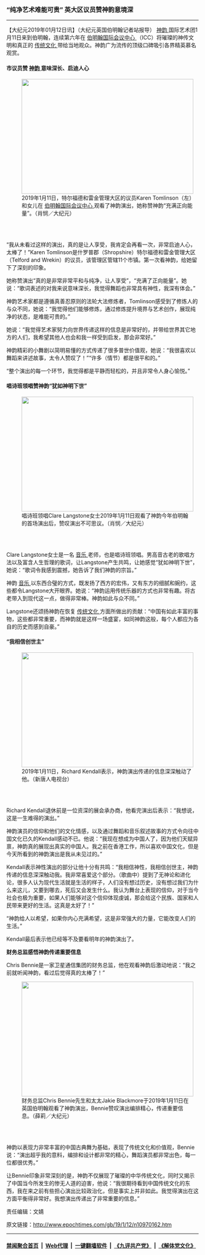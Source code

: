 ### “纯净艺术难能可贵” 英大区议员赞神韵意境深
------------------------

<p>
 【大纪元2019年01月12日讯】（大纪元英国伯明翰记者站报导）
 <a href="http://www.epochtimes.com/gb/tag/%E7%A5%9E%E9%9F%B5.html">
  神韵
 </a>
 国际艺术团1月11日来到伯明翰，连续第六年在
 <a href="http://www.epochtimes.com/gb/tag/%E4%BC%AF%E6%98%8E%E7%BF%B0%E5%9B%BD%E9%99%85%E4%BC%9A%E8%AE%AE%E4%B8%AD%E5%BF%83.html">
  伯明翰国际会议中心
 </a>
 （ICC）将璀璨的神传文明和真正的
 <a href="http://www.epochtimes.com/gb/tag/%E4%BC%A0%E7%BB%9F%E6%96%87%E5%8C%96.html">
  传统文化
 </a>
 带给当地观众。神韵广为流传的顶级口碑吸引各界精英慕名观赏。
</p>
<h4>
 市议员赞
 <a href="http://www.epochtimes.com/gb/tag/%E7%A5%9E%E9%9F%B5.html">
  神韵
 </a>
 意味深长、启迪人心
</h4>
<figure class="wp-caption aligncenter" id="attachment_10970237" style="width: 450px">
 <a href="http://i.epochtimes.com/assets/uploads/2019/01/1901111938592124.jpg">
  <img alt="" class="wp-image-10970237 size-medium" height="300" src="http://i.epochtimes.com/assets/uploads/2019/01/1901111938592124-450x300.jpg" width="450"/>
 </a>
 <br/><figcaption class="wp-caption-text">
  2019年1月11日，特尔福德和雷金管理大区的议员Karen Tomlinson（左）和女儿在
  <a href="http://www.epochtimes.com/gb/tag/%E4%BC%AF%E6%98%8E%E7%BF%B0%E5%9B%BD%E9%99%85%E4%BC%9A%E8%AE%AE%E4%B8%AD%E5%BF%83.html">
   伯明翰国际会议中心
  </a>
  观看了神韵演出，她称赞神韵“充满正向能量”。（肖悯／大纪元）
 </figcaption><br/>
</figure><br/>
<p>
 “我从未看过这样的演出，真的是让人享受，我肯定会再看一次，非常启迪人心，太棒了！”Karen Tomlinson是什罗普郡（Shropshire）特尔福德和雷金管理大区（Telford and Wrekin）的议员，该管理区管辖11个市镇。第一次看神韵，给她留下了深刻的印象。
</p>
<p>
 她称赞演出“真的是非常非常平和与纯净，让人享受”，“充满了正向能量”。她说：“歌词表述的对我来说意味深长，我觉得舞蹈也非常具有神性，我深有体会。”
</p>
<p>
 神韵艺术家都是遵循真善忍原则的法轮大法修炼者，Tomlinson感受到了修炼人的与众不同，她说：“我觉得他们能够修炼，通过修炼提升境界与艺术创作，展现纯净的状态，是难能可贵的。”
</p>
<p>
 她说：“我觉得艺术家努力向世界传递这样的信息是非常好的，并带给世界其它地方的人们，我希望其他人也会和我一样受到启发，那会非常好。”
</p>
<p>
 神韵精彩的小舞剧以简明易懂的方式传递了很多普世价值观，她说：“我很喜欢以舞蹈来讲述故事，太令人赞叹了！”“许多（情节）都是很平和的。”
</p>
<p>
 “整个演出的每一个环节，我觉得都是平静而轻松的，并且非常令人身心愉悦。”
</p>
<h4>
 唱诗班领唱赞神韵“犹如神明下世”
</h4>
<figure class="wp-caption aligncenter" id="attachment_10970239" style="width: 450px">
 <a href="http://i.epochtimes.com/assets/uploads/2019/01/1901111938312124.jpg">
  <img alt="" class="wp-image-10970239 size-medium" height="300" src="http://i.epochtimes.com/assets/uploads/2019/01/1901111938312124-450x300.jpg" width="450"/>
 </a>
 <br/><figcaption class="wp-caption-text">
  唱诗班领唱Clare Langstone女士2019年1月11日观看了神韵今年伯明翰的首场演出后，赞叹演出不可思议。（肖悯／大纪元）
 </figcaption><br/>
</figure><br/>
<p>
 Clare Langstone女士是一名
 <a href="http://www.epochtimes.com/gb/tag/%E9%9F%B3%E4%B9%90.html">
  音乐
 </a>
 老师，也是唱诗班领唱。男高音古老的歌唱方法以及富含人生哲理的歌词，让Langstone产生共鸣，让她感觉“犹如神明下世”，她说：“歌词令我感到震撼，她告诉了我们神韵的宗旨。”
</p>
<p>
 神韵
 <a href="http://www.epochtimes.com/gb/tag/%E9%9F%B3%E4%B9%90.html">
  音乐
 </a>
 以东西合璧的方式，既发扬了西方的宏伟，又有东方的细腻和婉约，这些都令Langstone大开眼界。她说：“神韵运用传统乐器的方式也非常有趣。将古老带入到现代这一点，做得非常棒。神韵如此与众不同。”
</p>
<p>
 Langstone还颂扬神韵在恢复
 <a href="http://www.epochtimes.com/gb/tag/%E4%BC%A0%E7%BB%9F%E6%96%87%E5%8C%96.html">
  传统文化
 </a>
 方面所做出的贡献：“中国有如此丰富的事物，这些都非常重要，而神韵就是这样一场盛宴，如同神韵这般，每个人都应为各自的历史而感到自豪。”
</p>
<h4>
 “我相信创世主”
</h4>
<figure class="wp-caption aligncenter" id="attachment_10969965" style="width: 450px">
 <a href="http://i.epochtimes.com/assets/uploads/2019/01/1901111953262124.jpg">
  <img alt="" class="wp-image-10969965 size-medium" height="300" src="http://i.epochtimes.com/assets/uploads/2019/01/1901111953262124-450x300.jpg" width="450"/>
 </a>
 <br/><figcaption class="wp-caption-text">
  2019年1月11日，Richard Kendall表示，神韵演出传递的信息深深触动了他。（新唐人电视台）
 </figcaption><br/>
</figure><br/>
<p>
 Richard Kendall退休前是一位资深的展会承办商，他看完演出后表示：“我想说，这是一生难得的演出。”
</p>
<p>
 神韵演员的信仰和他们的文化情感，以及通过舞蹈和音乐叙述故事的方式令向往中国文化已久的Kendall感动不已。他说：“我现在想成为中国人了，因为他们天赋异禀，神韵真的展现出真实的中国人。我之前在香港工作，所以喜欢中国文化，但是今天所看到的神韵演出是我从未见过的。”
</p>
<p>
 Kendall表示神性演出的部分让他十分有共鸣：“我相信神性，我相信创世主，神韵传递的信息深深触动我。我非常喜爱这个部分。（歌曲中）提到了无神论和进化论，很多人认为现代生活就是生活的样子，人们没有想过历史，没有想过我们为什么来这儿，又要到哪去，死后又会发生什么。我认为舞台上表现的信仰，对于当今社会也极为重要，如果人们能够对这个信仰体现虔诚，那会给这个民族、国家和人民带来更好的生活。这真是太好了！”
</p>
<p>
 “神韵给人以希望，如果你内心充满希望，这是非常强大的力量，它能改变人们的生活。”
</p>
<p>
 Kendall最后表示他已经等不及要看明年的神韵演出了。
</p>
<p>
 <strong>
  财务总监感悟神韵传递重要信息
 </strong>
</p>
<p>
 Chris Bennie是一家卫星通信集团的财务总监，他在观看神韵后激动地说：“我之前就听闻神韵，看过后觉得真的太棒了！”
</p>
<figure class="wp-caption aligncenter" id="attachment_10970242" style="width: 450px">
 <a href="http://i.epochtimes.com/assets/uploads/2019/01/1901111928172124.jpg">
  <img alt="" class="wp-image-10970242 size-medium" height="300" src="http://i.epochtimes.com/assets/uploads/2019/01/1901111928172124-450x300.jpg" width="450"/>
 </a>
 <br/><figcaption class="wp-caption-text">
  财务总监Chris Bennie先生和太太Jakie Blackmore于2019年1月11日在英国伯明翰观看了神韵演出，Bennie赞叹演出编排精心，传递重要信息。（薛莉／大纪元）
 </figcaption><br/>
</figure><br/>
<p>
 神韵以表现力非常丰富的中国古典舞为基础，表现了传统文化和价值观，Bennie说：“演出超乎我的意料，编排和设计都非常的精心，舞蹈演员都非常出色，每一位都很优秀。”
</p>
<p>
 让Bennie印象非常深刻的是，神韵不仅展现了璀璨的中华传统文化，同时又揭示了中国当今所发生的惨无人道的迫害，他说：“我很期待看到中国传统文化的东西，我在来之前有些担心演出比较政治化，但是事实上并非如此。我觉得演出在这方面平衡得非常好。我想演出传递出了非常重要的信息。”
</p>
<p>
 责任编辑：文婧
</p>

原文链接：http://www.epochtimes.com/gb/19/1/12/n10970162.htm


------------------------
#### [禁闻聚合首页](https://github.com/gfw-breaker/banned-news/blob/master/README.md) &nbsp;|&nbsp; [Web代理](https://github.com/gfw-breaker/open-proxy/blob/master/README.md) &nbsp;|&nbsp; [一键翻墙软件](https://github.com/gfw-breaker/nogfw/blob/master/README.md) &nbsp;|&nbsp; [《九评共产党》](https://github.com/gfw-breaker/9ping.md/blob/master/README.md#九评之一评共产党是什么) &nbsp;|&nbsp; [《解体党文化》](https://github.com/gfw-breaker/jtdwh.md/blob/master/README.md#绪论)